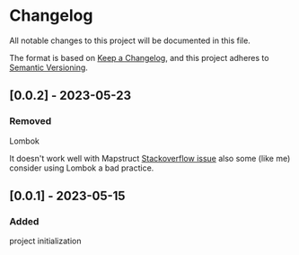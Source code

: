 # Changelog

All notable changes to this project will be documented in this file.

The format is based on [Keep a Changelog](https://keepachangelog.com/en/1.0.0/),
and this project adheres to [Semantic Versioning](https://semver.org/spec/v2.0.0.html).

## [0.0.2] - 2023-05-23

### Removed

Lombok

It doesn't work well with
Mapstruct [Stackoverflow issue](https://stackoverflow.com/questions/34358689/maven-build-cannot-find-symbol-when-accessing-project-lombok-annotated-methods)
also some (like me) consider using Lombok a bad practice.

## [0.0.1] - 2023-05-15

### Added

project initialization
